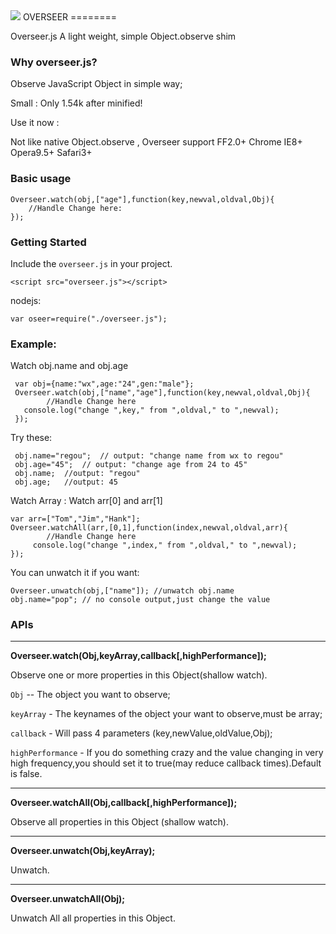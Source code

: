 <img src="https://raw.github.com/regou/overseer/master/icon.jpg" >
OVERSEER
========

Overseer.js A light weight, simple Object.observe shim


### Why overseer.js?

Observe JavaScript Object  in simple way;

Small : Only 1.54k after minified!

Use it now :

Not like native Object.observe , Overseer support FF2.0+ Chrome IE8+ Opera9.5+ Safari3+


### Basic usage
    Overseer.watch(obj,["age"],function(key,newval,oldval,Obj){
        //Handle Change here:
    });



### Getting Started

Include the `overseer.js` in your project.

    <script src="overseer.js"></script>

nodejs:

	var oseer=require("./overseer.js");


### Example:

Watch obj.name and obj.age

     var obj={name:"wx",age:"24",gen:"male"};
     Overseer.watch(obj,["name","age"],function(key,newval,oldval,Obj){
            //Handle Change here
       console.log("change ",key," from ",oldval," to ",newval);
     });


Try these:

     obj.name="regou";  // output: "change name from wx to regou"
     obj.age="45";  // output: "change age from 24 to 45"
     obj.name;  //output: "regou"
     obj.age;   //output: 45

Watch Array : Watch arr[0]  and  arr[1]

	var arr=["Tom","Jim","Hank"];
	Overseer.watchAll(arr,[0,1],function(index,newval,oldval,arr){
        	//Handle Change here
		 console.log("change ",index," from ",oldval," to ",newval);
 	});

You can unwatch it if you want:

    Overseer.unwatch(obj,["name"]); //unwatch obj.name
    obj.name="pop"; // no console output,just change the value


### APIs
*****
**Overseer.watch(Obj,keyArray,callback[,highPerformance]);**

Observe one or more properties in this Object(shallow watch).

`Obj` -- The object you want to observe;

`keyArray` - The keynames of the object your want to observe,must be array;

`callback` - Will pass 4 parameters (key,newValue,oldValue,Obj);

`highPerformance` - If you do something crazy and the value changing in very high frequency,you should set it to true(may reduce callback times).Default is false.
*****


**Overseer.watchAll(Obj,callback[,highPerformance]);**

Observe all properties in this Object (shallow watch).
*****

**Overseer.unwatch(Obj,keyArray);**

Unwatch.
*****

**Overseer.unwatchAll(Obj);**

Unwatch All all properties in this Object.

